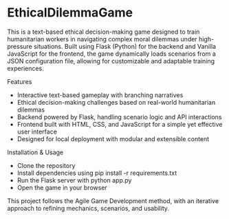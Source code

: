 # EthicalDilemmaGame
This is a text-based ethical decision-making game designed to train humanitarian workers in navigating complex moral dilemmas under high-pressure situations. Built using Flask (Python) for the backend and Vanilla JavaScript for the frontend, the game dynamically loads scenarios from a JSON configuration file, allowing for customizable and adaptable training experiences.

Features
-   Interactive text-based gameplay with branching narratives
-   Ethical decision-making challenges based on real-world humanitarian dilemmas
-   Backend powered by Flask, handling scenario logic and API interactions
-   Frontend built with HTML, CSS, and JavaScript for a simple yet effective user interface
-   Designed for local deployment with modular and extensible content

Installation & Usage
-   Clone the repository
-   Install dependencies using pip install -r requirements.txt
-   Run the Flask server with python app.py
-   Open the game in your browser

This project follows the Agile Game Development method, with an iterative approach to refining mechanics, scenarios, and usability.

